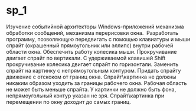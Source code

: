 # sp_1

Изучение событийной архитекторы Windows-приложений
механизма обработки сообщений, механизма перерисовки окна.
​
Разработать программу, позволяющую передвигать с помощью клавиатуры и мыши спрайт (окрашенный прямоугольник или эллипс) внутри рабочей области окна.
Обеспечить работу колесика мыши. Прокручивание двигает спрайт по вертикали. С удерживаемой клавишей Shift прокручивание колесика двигает спрайт по горизонтали.
Заменить спрайт на картинку с непрямоугольным контуром.
Придать спрайту движение с отскоком от границ окна.
Спрайт\картинка не должны никаким образом уходить за границы рабочего окна. 
Рабочая область не может быть меньше спрайта. 
У картинки не должно быть фона, непрямоугольный контур указан не зря. 
Спрайт\картинка при перемещении по окну доходит до самых границ.

